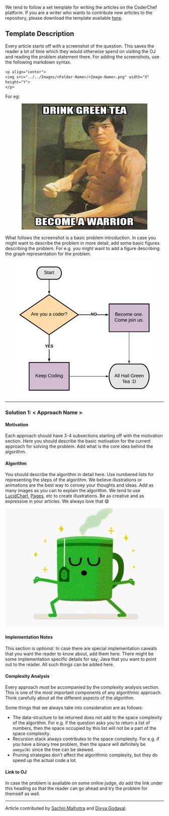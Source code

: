 We tend to follow a set template for writing the articles on the CoderChef platform. If you are a writer who wants to contribute new articles to the repository, please download the template available [here](template.md).

## Template Description

Every article starts off with a screenshot of the question. This saves the reader a lot of time which they would otherwise spend on visiting the OJ and reading the problem statement there. For adding the screenshots, use the following markdown syntax.

```
<p align="center">
<img src="../../Images/<Folder-Name>/<Image-Name>.png" width="X" height="Y">
</p>
```
For eg:

<p align="center">
<img src="../Images/Template/template_image_1.jpg" width="400" height="400">
</p>

What follows the screenshot is a basic problem introduction. In case you might want to describe the problem in more detail, add some basic figures describing the problem. For e.g. you might want to add a figure describing the graph representation for the problem.
<p align="center">
<img src="../Images/Template/template_image_2.png" width="450">
</p>

---
### Solution 1: < Approach Name >

#### Motivation

Each approach should have 3-4 subsections starting off with the motivation section. Here you should describe the basic motivation for the current approach for solving the problem. Add what is the core idea behind the algorithm.

#### Algorithm

You should describe the algorithm in detail here. Use numbered lists for representing the steps of the algorithm.
We believe illustrations or animations are the best way to convey your thoughts and ideas. Add as many images as you can to explain the algorithm. We tend to use [LucidChart](http://lucidchart.com), [Pages](https://www.apple.com/pages/), etc to create illustrations. Be as creative and as expressive in your articles. We always love that :smile:
<p align="center">
<img src="../Images/Template/template_image_3.gif" width="600">
</p>


#### Implementation Notes

This section is *optional*. In case there are special implementation caveats that you want the reader to know about, add them here. There might be some implementation specific details for say, Java that you want to point out to the reader. All such things can be added here.

#### Complexity Analysis

Every approach *must* be accompanied by the complexity analysis section. This is one of the most important components of any algorithmic approach. Think carefully about all the different aspects of the algorithm.

Some things that we always take into consideration are as follows:

* The data-structure to be returned does not add to the space complexity of the algorithm. For e.g. if the question asks you to return a list of numbers, then the space occupied by this list will not be a part of the space complexity.
* Recursion stack always contributes to the space complexity. For e.g. if you have a binary tree problem, then the space will definitely be `omega(N)` since the tree can be skewed.
* Pruning strategies don't affect the algorithmic complexity, but they do speed up the actual code a lot.

#### Link to OJ

In case the problem is available on some online judge, do add the link under this heading so that the reader can go ahead and try the problem for themself as well.

---
Article contributed by [Sachin Malhotra](https://github.com/edorado93) and [Divya Godayal](https://github.com/DivyaGodayal).
